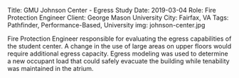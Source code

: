 Title: GMU Johnson Center - Egress Study 
Date: 2019-03-04
Role: Fire Protection Engineer
Client: George Mason University
City: Fairfax, VA
Tags: Pathfinder, Performance-Based, University
img: johnson-center.jpg

Fire Protection Engineer responsible for evaluating the egress capabilities of the student center. A change in the use of large areas on upper floors would require additional egress capacity. Egress modeling was used to determine a new occupant load that could safely evacuate the building while tenability was maintained in the atrium.
